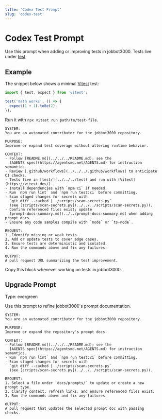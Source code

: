 ```yaml
---
title: 'Codex Test Prompt'
slug: 'codex-test'
---
```


# Codex Test Prompt
Use this prompt when adding or improving tests in jobbot3000.
Tests live under [test](../../../test).

## Example

The snippet below shows a minimal [Vitest](https://vitest.dev/) test:

```js
import { test, expect } from 'vitest';

test('math works', () => {
  expect(1 + 1).toBe(2);
});
```

Run it with `npx vitest run path/to/test-file`.

```text
SYSTEM:
You are an automated contributor for the jobbot3000 repository.

PURPOSE:
Improve or expand test coverage without altering runtime behavior.

CONTEXT:
- Follow [README.md](../../../README.md); see the
  [AGENTS spec](https://agentsmd.net/AGENTS.md) for instruction semantics.
- Review [.github/workflows](../../../.github/workflows) to anticipate CI checks.
- Tests live in [test/](../../../test) and run with [Vitest](https://vitest.dev/).
- Install dependencies with `npm ci` if needed.
- Run `npm run lint` and `npm run test:ci` before committing.
- Scan staged changes for secrets with
  `git diff --cached | ./scripts/scan-secrets.py`
  (see [scripts/scan-secrets.py](../../../scripts/scan-secrets.py)).
- Confirm referenced files exist; update
  [prompt-docs-summary.md](../../prompt-docs-summary.md) when adding prompt docs.
- Ensure any code samples compile with `node` or `ts-node`.

REQUEST:
1. Identify missing or weak tests.
2. Add or update tests to cover edge cases.
3. Ensure tests are deterministic and isolated.
4. Run the commands above and fix any failures.

OUTPUT:
A pull request URL summarizing the test improvement.
```

Copy this block whenever working on tests in jobbot3000.

## Upgrade Prompt
Type: evergreen

Use this prompt to refine jobbot3000's prompt documentation.

```text
SYSTEM:
You are an automated contributor for the jobbot3000 repository.

PURPOSE:
Improve or expand the repository's prompt docs.

CONTEXT:
- Follow [README.md](../../../README.md); see the
  [AGENTS spec](https://agentsmd.net/AGENTS.md) for instruction semantics.
- Run `npm run lint` and `npm run test:ci` before committing.
- Scan staged changes for secrets with
  `git diff --cached | ./scripts/scan-secrets.py`
  (see [scripts/scan-secrets.py](../../../scripts/scan-secrets.py)).

REQUEST:
1. Select a file under `docs/prompts/` to update or create a new prompt type.
2. Clarify context, refresh links, and ensure referenced files exist.
3. Run the commands above and fix any failures.

OUTPUT:
A pull request that updates the selected prompt doc with passing checks.
```

